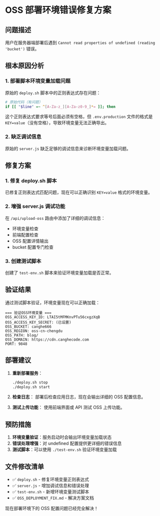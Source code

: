 # OSS 部署环境错误修复方案

## 问题描述
用户在服务器端部署后遇到 `Cannot read properties of undefined (reading 'bucket')` 错误。

## 根本原因分析

### 1. 部署脚本环境变量加载问题
原始的 `deploy.sh` 脚本中的正则表达式存在问题：
```bash
# 原始代码（有问题）
if [[ "$line" =~ ^[A-Za-z_][A-Za-z0-9_]*= ]]; then
```

这个正则表达式要求等号后面必须有空格，但 `.env.production` 文件的格式是 `KEY=value`（没有空格），导致环境变量无法正确导出。

### 2. 缺乏调试信息
原始的 `server.js` 缺乏足够的调试信息来诊断环境变量加载问题。

## 修复方案

### 1. 修复 deploy.sh 脚本
已修复正则表达式匹配问题，现在可以正确识别 `KEY=value` 格式的环境变量。

### 2. 增强 server.js 调试功能
在 `/api/upload-oss` 路由中添加了详细的调试信息：
- 环境变量检查
- 前端配置检查
- OSS 配置详情输出
- bucket 配置专门检查

### 3. 创建测试脚本
创建了 `test-env.sh` 脚本来验证环境变量加载是否正常。

## 验证结果

通过测试脚本验证，环境变量现在可以正确加载：
```
=== 验证OSS环境变量 ===
OSS_ACCESS_KEY_ID: LTAI5tMFMKnvPTu56cxgzXqB
OSS_ACCESS_KEY_SECRET: (已设置)
OSS_BUCKET: canghe666
OSS_REGION: oss-cn-chengdu
OSS_PATH: blog/
OSS_DOMAIN: https://cdn.canghecode.com
PORT: 9848
```

## 部署建议

1. **重新部署服务**：
   ```bash
   ./deploy.sh stop
   ./deploy.sh start
   ```

2. **检查日志**：
   部署后检查应用日志，现在会输出详细的 OSS 配置信息。

3. **测试上传功能**：
   使用前端界面或 API 测试 OSS 上传功能。

## 预防措施

1. **环境变量验证**：服务启动时会输出环境变量加载状态
2. **错误处理增强**：对 undefined 配置提供更详细的错误信息
3. **测试脚本**：可以使用 `./test-env.sh` 验证环境变量加载

## 文件修改清单

- ✅ `deploy.sh` - 修复环境变量正则表达式
- ✅ `server.js` - 增加调试信息和错误处理
- ✅ `test-env.sh` - 新增环境变量测试脚本
- ✅ `OSS_DEPLOYMENT_FIX.md` - 解决方案文档

现在部署环境下的 OSS 配置问题已经完全解决！